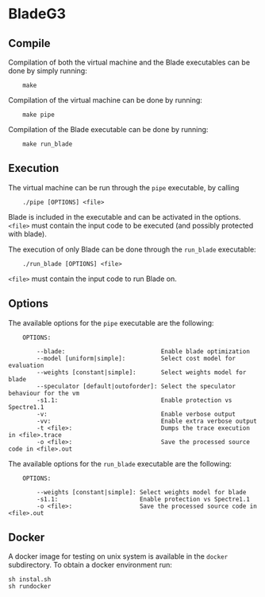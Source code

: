 # BladeG3

## Compile

Compilation of both the virtual machine and the Blade executables can be done by simply running:

        make

Compilation of the virtual machine can be done by running:

        make pipe

Compilation of the Blade executable can be done by running:

        make run_blade

## Execution

The virtual machine can be run through the `pipe` executable, by calling

        ./pipe [OPTIONS] <file>

Blade is included in the executable and can be activated in the options.
`<file>` must contain the input code to be executed (and possibly protected with blade).

The execution of only Blade can be done through the `run_blade` executable:

        ./run_blade [OPTIONS] <file>

`<file>` must contain the input code to run Blade on.

## Options

The available options for the `pipe` executable are the following:

        OPTIONS:

            --blade:                           Enable blade optimization
            --model [uniform|simple]:          Select cost model for evaluation
            --weights [constant|simple]:       Select weights model for blade
            --speculator [default|outoforder]: Select the speculator behaviour for the vm
            -s1.1:                             Enable protection vs Spectre1.1
            -v:                                Enable verbose output
            -vv:                               Enable extra verbose output
            -t <file>:                         Dumps the trace execution in <file>.trace
            -o <file>:                         Save the processed source code in <file>.out

The available options for the `run_blade` executable are the following:

        OPTIONS:

            --weights [constant|simple]: Select weights model for blade
            -s1.1:                       Enable protection vs Spectre1.1
            -o <file>:                   Save the processed source code in <file>.out

## Docker

A docker image for testing on unix system is available in the `docker` subdirectory.
To obtain a docker environment run:

```
sh instal.sh
sh rundocker
```
